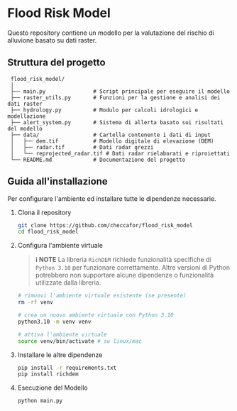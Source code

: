 # Flood Risk Model

Questo repository contiene un modello per la valutazione del rischio di alluvione basato su dati raster.

## Struttura del progetto

```
 flood_risk_model/
 │
 ├── main.py               # Script principale per eseguire il modello
 ├── raster_utils.py       # Funzioni per la gestione e analisi dei dati raster
 ├── hydrology.py          # Modulo per calcoli idrologici e modellazione
 ├── alert_system.py       # Sistema di allerta basato sui risultati del modello
 ├── data/                 # Cartella contenente i dati di input
 │   ├── dem.tif           # Modello digitale di elevazione (DEM)
 │   ├── radar.tif         # Dati radar grezzi
 │   └── reprojected_radar.tif # Dati radar rielaborati e riproiettati
 └── README.md             # Documentazione del progetto
```

## Guida all'installazione

Per configurare l'ambiente ed installare tutte le dipendenze necessarie.

1. Clona il repository
   
   ```bash
   git clone https://github.com/checcafor/flood_risk_model
   cd flood_risk_model
   ```
2. Configura l'ambiente virtuale
   > **ℹ NOTE**
   > La libreria `RichDEM` richiede funzionalità specifiche di `Python 3.10` per funzionare correttamente. Altre versioni di Python potrebbero non supportare alcune dipendenze o funzionalità utilizzate dalla libreria.
   
   ```bash
   # rimuovi l'ambiente virtuale esistente (se presente)
   rm -rf venv

   # crea un nuovo ambiente virtuale con Python 3.10
   python3.10 -m venv venv

   # attiva l'ambiente virtuale
   source venv/bin/activate # su linux/mac
   ``` 
4. Installare le altre dipendenze
   
   ```bash
   pip install -r requirements.txt
   pip install richdem
   ```
5. Esecuzione del Modello
   
   ```bash
   python main.py
   ```
